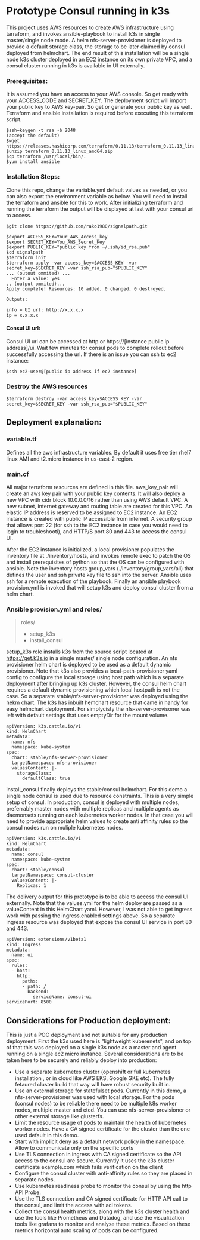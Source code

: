 # Prototype Consul running in k3s
This project uses AWS resources to create AWS infrastructure using tarraform, and invokes ansible-playbook to install k3s in single master/single node mode. A helm nfs-server-provisioner is deployed to provide a default storage class, the storage to be later claimed by consul deployed from helmchart. The end result of this installation will be a single node k3s cluster deployed in an EC2 instance on its own private VPC, and a consul cluster running in k3s is available in UI externally.

### Prerequisites:
It is assumed you have an access to your AWS console. So get ready with your ACCESS_CODE and SECRET_KEY. The deployment script will import your public key to AWS key-pair. So get or generate your public key as well. Terraform and ansible installation is required before executing this terraform script.
``` 
$ssh=keygen -t rsa -b 2048 
(accept the default)
$wget https://releases.hashicorp.com/terraform/0.11.13/terraform_0.11.13_linux_amd64.zip 
$unzip terraform_0.11.13_linux_amd64.zip
$cp terraform /usr/local/bin/.
$yum install ansible
```

### Installation Steps:
Clone this repo, change the variable.yml default values as needed, or you can also export the environment variable as below. You will need to install the terraform and ansible for this to work. After initializing terraform and running the terraform the output will be displayed at last with your consul url to access.
```  
$git clone https://github.com/rako1980/signalpath.git
```
```
$export ACCESS_KEY=Your_AWS_Access_key
$export SECRET_KEY=You_AWS_Secret_Key
$export PUBLIC_KEY="public key from ~/.ssh/id_rsa.pub"
$cd signalpath
$terraform init
$terraform apply -var access_key=$ACCESS_KEY -var secret_key=$SECRET_KEY -var ssh_rsa_pub="$PUBLIC_KEY"
... (outout ommited) ...
  Enter a value: yes
.. (output ommited)...
Apply complete! Resources: 10 added, 0 changed, 0 destroyed.
```
```
Outputs:

info = UI url: http://x.x.x.x
ip = x.x.x.x
```

#### Consul UI url:
Consul UI url can be accessed at http or https://[instance public ip address]/ui. Wait few minutes for consul pods to complete rollout before successfully accessing the url. If there is an issue you can ssh to ec2 instance:
```
$ssh ec2-user@[public ip address if ec2 instance]
```

### Destroy the AWS resources
```
$terraform destroy -var access_key=$ACCESS_KEY -var secret_key=$SECRET_KEY -var ssh_rsa_pub="$PUBLIC_KEY"
```

## Deployment explanation:
### variable.tf
Defines all the aws infrastructure variables. By default it uses free tier rhel7 linux AMI and t2.micro instance in us-east-2 region.
### main.cf
All major terraform resources are defined in this file. aws_key_pair will create an aws key pair with your public key contents. It will also deploy a new VPC with cidr block 10.0.0.0/16 rather than using AWS default VPC. A new subnet, internet gateway and routing table are created for this VPC. An elastic IP address is reserved to be assigned to EC2 instance. An EC2 instance is created with public IP accessible from internet. A security group that allows port 22 (for ssh to the EC2 instance in case you would need to login to troubleshooti), and HTTP/S port 80 and 443 to access the consul UI.

After the EC2 instance is initialized, a local provisioner populates the inventory file at ./inventory/hosts, and invokes remote exec to patch the OS and install prerequisites of python so that the OS can be configured with ansible. Note the inventory hosts group_vars (./inventory/group_vars/all) that defines the user and ssh private key file to ssh into the server. Ansible uses ssh for a remote execution of the playbook. Finally an ansible playbook provision.yml is invoked that will setup k3s and deploy consul cluster from a helm chart.

### Ansible provision.yml and roles/
> roles/
> - setup_k3s
> - install_consul
 
setup_k3s role installs k3s from the source script located at https://get.k3s.io in a single master/ single node configuration. An nfs provisioner helm chart is deployed to be used as a default dynamic provisioner. Note that k3s also provides a local-path-provisioner yaml config to configure the local storage using host path which is a separate deployment after bringing up k3s cluster. However, the consul helm chart requires a default dynamic provisioning which local hostpath is not the case. So a separate stable/nfs-server-provisioner was deployed using the hekm chart. The k3s has inbuilt hemchart resource that came in handy for easy helmchart deployment. For simplycisty the nfs-server-provisoner was left with default settings that uses emptyDir for the mount volume.
```
apiVersion: k3s.cattle.io/v1
kind: HelmChart
metadata:
  name: nfs
  namespace: kube-system
spec:
  chart: stable/nfs-server-provisioner
  targetNamespace: nfs-provisioner
  valuesContent: |-
    storageClass:
      defaultClass: true
```

install_consul finally deploys the stable/consul helmchart. For this demo a single node consul is used due to resource constraints. This is a very simple setup of consul. In production, consul is deployed with multiple nodes, preferrably master nodes with multiple replicas and multiple agents as daemonsets running on each kubernetes worker nodes. In that case you will need to provide appropriate helm values to create anti affinity rules so the consul nodes run on muliple kubernetes nodes.
```
apiVersion: k3s.cattle.io/v1
kind: HelmChart
metadata:
  name: consul
  namespace: kube-system
spec:
  chart: stable/consul
  targetNamespace: consul-cluster
  valuesContent: |-
    Replicas: 1
```
The delivery output for this prototype is to be able to access the consul UI externally. Note that the values.yml for the helm deploy are passed as a valueContent in this HelmChart yaml. However, I was not able to get ingress work with passing the ingress.enabled settings above. So a separate ingress resource was deployed that expose the consul UI service in port 80 and 443.
```
apiVersion: extensions/v1beta1
kind: Ingress
metadata:
  name: ui
spec:
  rules:
  - host:
    http:
      paths:
      - path: /
        backend:
          serviceName: consul-ui
servicePort: 8500
```

## Considerations for Production deployment:
This is just a POC deployment and not suitable for any production deployment. First the k3s used here is "lightweight kuberenets", and on top of that this was deployed on a single k3s node as a master and agent running on a single ec2 micro instance. Several considerations are to be taken here to be securely and reliably deploy into production:
- Use a separate kubernetes cluster (openshift or full kubernetes installation , or in cloud like AWS EKS, Google GKE etc). The fully fetaured cluster build that way will have robust security built in.
- Use an external storage for statefulset pods. Currently in this demo, a nfs-server-provisioner was used with local storage. For the pods (consul nodes) to be reliable there need to be multiple k8s worker nodes, multiple master and etcd. You can use nfs-server-provisioner or other external storage like glusterfs.
- Limit the resource usage of pods to maintain the health of kubernetes worker nodes.
Have a CA signed certificate for the cluster than the one used default in this demo.
- Start with implicit deny as a default network policy in the namespace. Allow to communicate only on the specific ports
- Use TLS connection in ingress with CA signed certificate so the API access to the consul are secure. Currently it uses the k3s cluster certificate example.com which fails verification on the client
- Configure the consul cluster with anti-affinity rules so they are placed in separate nodes.
- Use kubernetes readiness probe to monitor the consul by using the http API Probe.
- Use the TLS connection and CA signed certificate for HTTP API call to the consul, and limit the access with acl tokens.
- Collect the consul health metrics, along with the k3s cluster health and use the tools like Prometheus and Datadog, and use the visualization tools like grafana to monitor and analyse these metrics. Based on these metrics horizontal auto scaling of pods can be configured.


